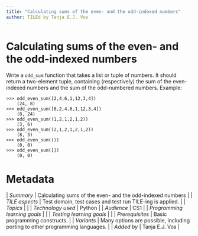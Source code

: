 ```yaml
---
title: "Calculating sums of the even- and the odd-indexed numbers"
author: TILEd by Tanja E.J. Vos
...
```


# Calculating sums of the even- and the odd-indexed numbers

Write a `odd_sum` function that takes a list or tuple of numbers. It
should return a two-element tuple, containing (respectively) the sum
of the even-indexed numbers and the sum of the odd-numbered numbers.
Example:

```small
>>> odd_even_sum([2,4,6,1,12,3,4])
    (24, 8)
>>> odd_even_sum([0,2,4,6,1,12,3,4])
    (8, 24)
>>> odd_even_sum((1,2,1,2,1,2))
    (3, 6)
>>> odd_even_sum((2,1,2,1,2,1,2))
    (8, 3)
>>> odd_even_sum(())
    (0, 0)
>>> odd_even_sum([])
    (0, 0)
```



# Metadata

| *Summary*                     | Calculating sums of the even- and the odd-indexed numbers |
| *TILE aspects*                | Test domain, test cases and test run TILE-ing is applied. |
| *Topics*                      |  |
| *Technology used*             | Python |
| *Audience*                    | CS1 |
| *Programming learning goals*  |  |
| *Testing learning goals*      |  |
| *Prerequisites*               | Basic programming constructs. |
| *Variants*                    | Many options are possible, including porting to other programming languages. | 
| *Added by*                    | Tanja E.J. Vos |   

